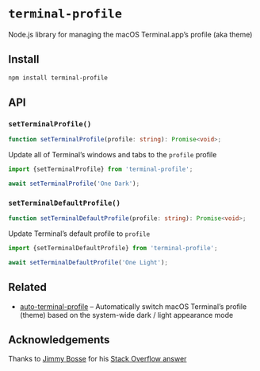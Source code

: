 # `terminal-profile`

Node.js library for managing the macOS Terminal.app’s profile (aka theme)

## Install

```sh
npm install terminal-profile
```

## API

### `setTerminalProfile()`

```typescript
function setTerminalProfile(profile: string): Promise<void>;
```

Update all of Terminal’s windows and tabs to the `profile` profile

```javascript
import {setTerminalProfile} from 'terminal-profile';

await setTerminalProfile('One Dark');
```

### `setTerminalDefaultProfile()`

```typescript
function setTerminalDefaultProfile(profile: string): Promise<void>;
```

Update Terminal’s default profile to `profile`

```javascript
import {setTerminalDefaultProfile} from 'terminal-profile';

await setTerminalDefaultProfile('One Light');
```

## Related

- [auto-terminal-profile](https://github.com/ptrkcsk/auto-terminal-profile) – Automatically switch macOS Terminal’s profile (theme) based on the system-wide dark / light appearance mode

## Acknowledgements

Thanks to [Jimmy Bosse](https://github.com/jbosse) for his [Stack Overflow answer](https://stackoverflow.com/a/66080297/4411309)
